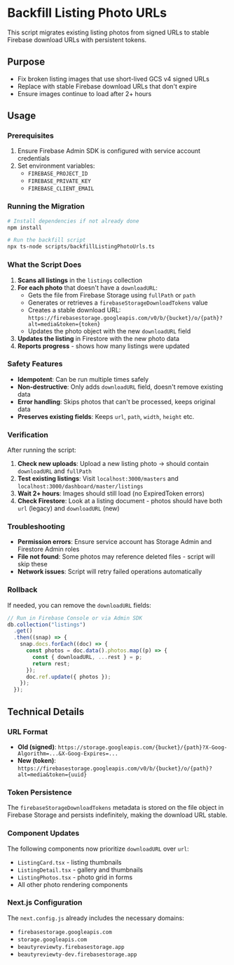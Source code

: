 # Backfill Listing Photo URLs

This script migrates existing listing photos from signed URLs to stable Firebase download URLs with persistent tokens.

## Purpose

- Fix broken listing images that use short-lived GCS v4 signed URLs
- Replace with stable Firebase download URLs that don't expire
- Ensure images continue to load after 2+ hours

## Usage

### Prerequisites

1. Ensure Firebase Admin SDK is configured with service account credentials
2. Set environment variables:
   - `FIREBASE_PROJECT_ID`
   - `FIREBASE_PRIVATE_KEY`
   - `FIREBASE_CLIENT_EMAIL`

### Running the Migration

```bash
# Install dependencies if not already done
npm install

# Run the backfill script
npx ts-node scripts/backfillListingPhotoUrls.ts
```

### What the Script Does

1. **Scans all listings** in the `listings` collection
2. **For each photo** that doesn't have a `downloadURL`:
   - Gets the file from Firebase Storage using `fullPath` or `path`
   - Generates or retrieves a `firebaseStorageDownloadTokens` value
   - Creates a stable download URL: `https://firebasestorage.googleapis.com/v0/b/{bucket}/o/{path}?alt=media&token={token}`
   - Updates the photo object with the new `downloadURL` field
3. **Updates the listing** in Firestore with the new photo data
4. **Reports progress** - shows how many listings were updated

### Safety Features

- **Idempotent**: Can be run multiple times safely
- **Non-destructive**: Only adds `downloadURL` field, doesn't remove existing data
- **Error handling**: Skips photos that can't be processed, keeps original data
- **Preserves existing fields**: Keeps `url`, `path`, `width`, `height` etc.

### Verification

After running the script:

1. **Check new uploads**: Upload a new listing photo → should contain `downloadURL` and `fullPath`
2. **Test existing listings**: Visit `localhost:3000/masters` and `localhost:3000/dashboard/master/listings`
3. **Wait 2+ hours**: Images should still load (no ExpiredToken errors)
4. **Check Firestore**: Look at a listing document - photos should have both `url` (legacy) and `downloadURL` (new)

### Troubleshooting

- **Permission errors**: Ensure service account has Storage Admin and Firestore Admin roles
- **File not found**: Some photos may reference deleted files - script will skip these
- **Network issues**: Script will retry failed operations automatically

### Rollback

If needed, you can remove the `downloadURL` fields:

```javascript
// Run in Firebase Console or via Admin SDK
db.collection("listings")
  .get()
  .then((snap) => {
    snap.docs.forEach((doc) => {
      const photos = doc.data().photos.map((p) => {
        const { downloadURL, ...rest } = p;
        return rest;
      });
      doc.ref.update({ photos });
    });
  });
```

## Technical Details

### URL Format

- **Old (signed)**: `https://storage.googleapis.com/{bucket}/{path}?X-Goog-Algorithm=...&X-Goog-Expires=...`
- **New (token)**: `https://firebasestorage.googleapis.com/v0/b/{bucket}/o/{path}?alt=media&token={uuid}`

### Token Persistence

The `firebaseStorageDownloadTokens` metadata is stored on the file object in Firebase Storage and persists indefinitely, making the download URL stable.

### Component Updates

The following components now prioritize `downloadURL` over `url`:

- `ListingCard.tsx` - listing thumbnails
- `ListingDetail.tsx` - gallery and thumbnails
- `ListingPhotos.tsx` - photo grid in forms
- All other photo rendering components

### Next.js Configuration

The `next.config.js` already includes the necessary domains:

- `firebasestorage.googleapis.com`
- `storage.googleapis.com`
- `beautyreviewty.firebasestorage.app`
- `beautyreviewty-dev.firebasestorage.app`
